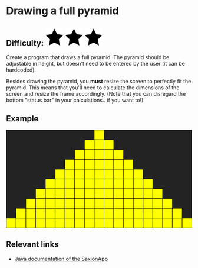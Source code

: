 # Drawing a full pyramid
## Difficulty: ![Filled](../resources/star-filled.svg) ![Filled](../resources/star-filled.svg) ![Filled](../resources/star-filled.svg) 

Create a program that draws a full pyramid. The pyramid should be adjustable in height, but doesn't need to be entered by the user (it can be hardcoded).

Besides drawing the pyramid, you **must** resize the screen to perfectly fit the pyramid. This means that you'll need to calculate the dimensions of the screen and resize the frame accordingly. (Note that you can disregard the bottom "status bar" in your calculations.. if you want to!)

## Example
![Example](sample_output.png)

## Relevant links
* [Java documentation of the SaxionApp](https://saxionapp.hboictlab.nl/nl/saxion/app/SaxionApp.html)
